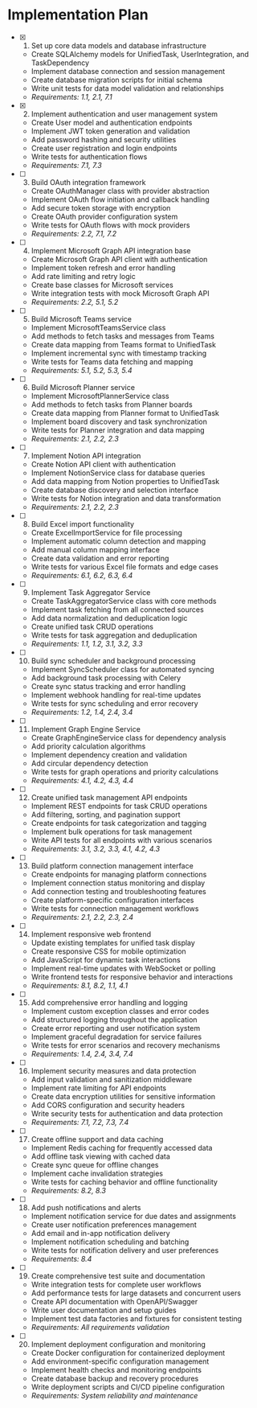# Implementation Plan

- [x] 1. Set up core data models and database infrastructure

  - Create SQLAlchemy models for UnifiedTask, UserIntegration, and TaskDependency
  - Implement database connection and session management
  - Create database migration scripts for initial schema
  - Write unit tests for data model validation and relationships
  - _Requirements: 1.1, 2.1, 7.1_

- [x] 2. Implement authentication and user management system

  - Create User model and authentication endpoints
  - Implement JWT token generation and validation
  - Add password hashing and security utilities
  - Create user registration and login endpoints
  - Write tests for authentication flows
  - _Requirements: 7.1, 7.3_

- [ ] 3. Build OAuth integration framework

  - Create OAuthManager class with provider abstraction
  - Implement OAuth flow initiation and callback handling
  - Add secure token storage with encryption
  - Create OAuth provider configuration system
  - Write tests for OAuth flows with mock providers
  - _Requirements: 2.2, 7.1, 7.2_

- [ ] 4. Implement Microsoft Graph API integration base

  - Create Microsoft Graph API client with authentication
  - Implement token refresh and error handling
  - Add rate limiting and retry logic
  - Create base classes for Microsoft services
  - Write integration tests with mock Microsoft Graph API
  - _Requirements: 2.2, 5.1, 5.2_

- [ ] 5. Build Microsoft Teams service

  - Implement MicrosoftTeamsService class
  - Add methods to fetch tasks and messages from Teams
  - Create data mapping from Teams format to UnifiedTask
  - Implement incremental sync with timestamp tracking
  - Write tests for Teams data fetching and mapping
  - _Requirements: 5.1, 5.2, 5.3, 5.4_

- [ ] 6. Build Microsoft Planner service

  - Implement MicrosoftPlannerService class
  - Add methods to fetch tasks from Planner boards
  - Create data mapping from Planner format to UnifiedTask
  - Implement board discovery and task synchronization
  - Write tests for Planner integration and data mapping
  - _Requirements: 2.1, 2.2, 2.3_

- [ ] 7. Implement Notion API integration

  - Create Notion API client with authentication
  - Implement NotionService class for database queries
  - Add data mapping from Notion properties to UnifiedTask
  - Create database discovery and selection interface
  - Write tests for Notion integration and data transformation
  - _Requirements: 2.1, 2.2, 2.3_

- [ ] 8. Build Excel import functionality

  - Create ExcelImportService for file processing
  - Implement automatic column detection and mapping
  - Add manual column mapping interface
  - Create data validation and error reporting
  - Write tests for various Excel file formats and edge cases
  - _Requirements: 6.1, 6.2, 6.3, 6.4_

- [ ] 9. Implement Task Aggregator Service

  - Create TaskAggregatorService class with core methods
  - Implement task fetching from all connected sources
  - Add data normalization and deduplication logic
  - Create unified task CRUD operations
  - Write tests for task aggregation and deduplication
  - _Requirements: 1.1, 1.2, 3.1, 3.2, 3.3_

- [ ] 10. Build sync scheduler and background processing

  - Implement SyncScheduler class for automated syncing
  - Add background task processing with Celery
  - Create sync status tracking and error handling
  - Implement webhook handling for real-time updates
  - Write tests for sync scheduling and error recovery
  - _Requirements: 1.2, 1.4, 2.4, 3.4_

- [ ] 11. Implement Graph Engine Service

  - Create GraphEngineService class for dependency analysis
  - Add priority calculation algorithms
  - Implement dependency creation and validation
  - Add circular dependency detection
  - Write tests for graph operations and priority calculations
  - _Requirements: 4.1, 4.2, 4.3, 4.4_

- [ ] 12. Create unified task management API endpoints

  - Implement REST endpoints for task CRUD operations
  - Add filtering, sorting, and pagination support
  - Create endpoints for task categorization and tagging
  - Implement bulk operations for task management
  - Write API tests for all endpoints with various scenarios
  - _Requirements: 3.1, 3.2, 3.3, 4.1, 4.2, 4.3_

- [ ] 13. Build platform connection management interface

  - Create endpoints for managing platform connections
  - Implement connection status monitoring and display
  - Add connection testing and troubleshooting features
  - Create platform-specific configuration interfaces
  - Write tests for connection management workflows
  - _Requirements: 2.1, 2.2, 2.3, 2.4_

- [ ] 14. Implement responsive web frontend

  - Update existing templates for unified task display
  - Create responsive CSS for mobile optimization
  - Add JavaScript for dynamic task interactions
  - Implement real-time updates with WebSocket or polling
  - Write frontend tests for responsive behavior and interactions
  - _Requirements: 8.1, 8.2, 1.1, 4.1_

- [ ] 15. Add comprehensive error handling and logging

  - Implement custom exception classes and error codes
  - Add structured logging throughout the application
  - Create error reporting and user notification system
  - Implement graceful degradation for service failures
  - Write tests for error scenarios and recovery mechanisms
  - _Requirements: 1.4, 2.4, 3.4, 7.4_

- [ ] 16. Implement security measures and data protection

  - Add input validation and sanitization middleware
  - Implement rate limiting for API endpoints
  - Create data encryption utilities for sensitive information
  - Add CORS configuration and security headers
  - Write security tests for authentication and data protection
  - _Requirements: 7.1, 7.2, 7.3, 7.4_

- [ ] 17. Create offline support and data caching

  - Implement Redis caching for frequently accessed data
  - Add offline task viewing with cached data
  - Create sync queue for offline changes
  - Implement cache invalidation strategies
  - Write tests for caching behavior and offline functionality
  - _Requirements: 8.2, 8.3_

- [ ] 18. Add push notifications and alerts

  - Implement notification service for due dates and assignments
  - Create user notification preferences management
  - Add email and in-app notification delivery
  - Implement notification scheduling and batching
  - Write tests for notification delivery and user preferences
  - _Requirements: 8.4_

- [ ] 19. Create comprehensive test suite and documentation

  - Write integration tests for complete user workflows
  - Add performance tests for large datasets and concurrent users
  - Create API documentation with OpenAPI/Swagger
  - Write user documentation and setup guides
  - Implement test data factories and fixtures for consistent testing
  - _Requirements: All requirements validation_

- [ ] 20. Implement deployment configuration and monitoring
  - Create Docker configuration for containerized deployment
  - Add environment-specific configuration management
  - Implement health checks and monitoring endpoints
  - Create database backup and recovery procedures
  - Write deployment scripts and CI/CD pipeline configuration
  - _Requirements: System reliability and maintenance_
